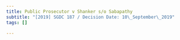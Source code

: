 ```yaml
---
title: Public Prosecutor v Shanker s/o Sabapathy
subtitle: "[2019] SGDC 187 / Decision Date: 10\_September\_2019"
tags: []

---
```

